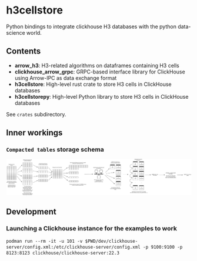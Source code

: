 # h3cellstore

Python bindings to integrate clickhouse H3 databases with the python data-science world.

## Contents

- **arrow_h3**: H3-related algorithms on dataframes containing H3 cells
- **clickhouse_arrow_grpc**: GRPC-based interface library for ClickHouse using Arrow-IPC as data exchange format
- **h3cellstore**: High-level rust crate to store H3 cells in ClickHouse databases
- **h3cellstorepy**: High-level Python library to store H3 cells in ClickHouse databases

See `crates` subdirectory.

## Inner workings

### `Compacted tables` storage schema

![](doc/img/storing-dataframes.svg)


## Development

### Launching a Clickhouse instance for the examples to work

```shell
podman run --rm -it -u 101 -v $PWD/dev/clickhouse-server/config.xml:/etc/clickhouse-server/config.xml -p 9100:9100 -p 8123:8123 clickhouse/clickhouse-server:22.3
```
